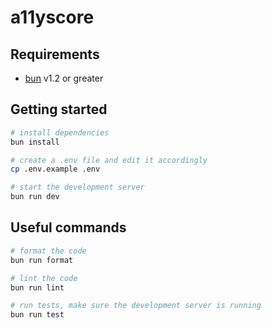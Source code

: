 # a11yscore

## Requirements

* [bun](https://bun.sh/) v1.2 or greater

## Getting started

```bash
# install dependencies
bun install

# create a .env file and edit it accordingly
cp .env.example .env

# start the development server
bun run dev
```

## Useful commands

```bash
# format the code
bun run format

# lint the code
bun run lint

# run tests, make sure the development server is running
bun run test
```
